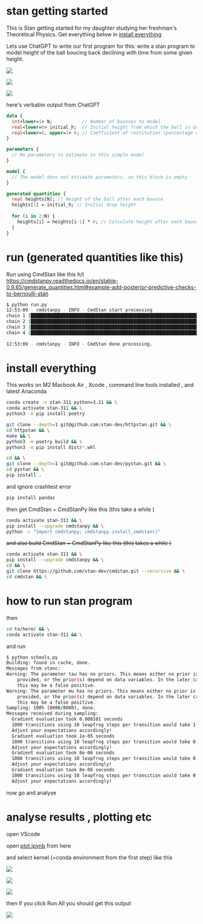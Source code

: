 # stan getting started 

This is Stan getting started for my daughter studying her freshman's Theoretical Physics. Get everything below in [install everything](#install-everything)

Lets use ChatGPT to write our first program for this: write a stan program to model height of the ball boucing back declining with time from some given height.

![](./chat1.png)

![](./chat2.png)

![](./chat3.png)

here's verbatim output from ChatGPT

```stan
data {
  int<lower=1> N;           // Number of bounces to model
  real<lower=0> initial_h;  // Initial height from which the ball is dropped
  real<lower=0, upper=1> r; // Coefficient of restitution (percentage of height retained after each bounce)
}

parameters {
  // No parameters to estimate in this simple model
}

model {
  // The model does not estimate parameters, so this block is empty
}

generated quantities {
  real heights[N]; // Height of the ball after each bounce
  heights[1] = initial_h; // Initial drop height
  
  for (i in 2:N) {
    heights[i] = heights[i-1] * r; // Calculate height after each bounce
  }
}

```

# run (generated quantities like this)

Run using CmdStan like this h/t https://cmdstanpy.readthedocs.io/en/stable-0.9.65/generate_quantities.html#example-add-posterior-predictive-checks-to-bernoulli-stan

```bash
$ python run.py 
12:53:09 - cmdstanpy - INFO - CmdStan start processing
chain 1 |████████████████████████████████████████████████████████████████████████████████████████████████████████████████| 00:00 Sampling completed
chain 2 |████████████████████████████████████████████████████████████████████████████████████████████████████████████████| 00:00 Sampling completed
chain 3 |████████████████████████████████████████████████████████████████████████████████████████████████████████████████| 00:00 Sampling completed
chain 4 |████████████████████████████████████████████████████████████████████████████████████████████████████████████████| 00:00 Sampling completed
                                                                                                                                                                                                                                                                                                                                                                                                                                                                                                                                                                                                            
12:53:09 - cmdstanpy - INFO - CmdStan done processing.
```

# install everything 

This works on M2 Macbook Air , Xcode , command line tools installed , and latest Anaconda 

```bash
conda create -n stan-311 python=3.11 && \
conda activate stan-311 && \
python3 -m pip install poetry
```

```bash
git clone --depth=1 git@github.com:stan-dev/httpstan.git && \
cd httpstan && \
make && \
python3 -m poetry build && \
python3 -m pip install dist/*.whl
```

```bash
cd && \
git clone --depth=1 git@github.com:stan-dev/pystan.git && \
cd pystan && \
pip install .
```

and ignore crashtest error 

```bash
pip install pandas 
```

then get CmdStan + CmdStanPy like this (this take a while )

```bash
conda activate stan-311 && \
pip install --upgrade cmdstanpy && \
python -c "import cmdstanpy; cmdstanpy.install_cmdstan()" 
```

~~and also build CmdStan + CmdStanPy like this (this takes a while )~~

```bash
conda activate stan-311 && \
pip install --upgrade cmdstanpy && \
cd && \
git clone https://github.com/stan-dev/cmdstan.git --recursive && \
cd cmdstan && \

```

# how to run stan program 

then

```bash
cd to/here/ && \
conda activate stan-311 && \

```

and run 

```bash
$ python schools.py 
Building: found in cache, done.
Messages from stanc:
Warning: The parameter tau has no priors. This means either no prior is
    provided, or the prior(s) depend on data variables. In the later case,
    this may be a false positive.
Warning: The parameter mu has no priors. This means either no prior is
    provided, or the prior(s) depend on data variables. In the later case,
    this may be a false positive.
Sampling: 100% (8000/8000), done.
Messages received during sampling:
  Gradient evaluation took 0.000101 seconds
  1000 transitions using 10 leapfrog steps per transition would take 1.01 seconds.
  Adjust your expectations accordingly!
  Gradient evaluation took 1e-05 seconds
  1000 transitions using 10 leapfrog steps per transition would take 0.1 seconds.
  Adjust your expectations accordingly!
  Gradient evaluation took 8e-06 seconds
  1000 transitions using 10 leapfrog steps per transition would take 0.08 seconds.
  Adjust your expectations accordingly!
  Gradient evaluation took 8e-06 seconds
  1000 transitions using 10 leapfrog steps per transition would take 0.08 seconds.
  Adjust your expectations accordingly!
```

now go and analyse 

# analyse results , plotting etc 

open VScode 

open [plot.ipynb](./plot.ipynb) from here 

and select kernel (=conda environment from the first step) like this 

![](./1.png)

![](./2.png)

![](./3.png)

then if you click Run All you should get this output 

![](./4.png)